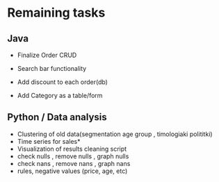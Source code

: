 # Remaining tasks

## Java
- Finalize Order CRUD
- Search bar functionality
- Add discount to each order(db)

- Add Category as a table/form
## Python / Data analysis
- Clustering of old data(segmentation age group , timologiaki polititki)
- Time series for sales*
- Visualization of results
cleaning script
- check nulls , remove nulls , graph nulls
- check nans , remove nans , graph nans
- rules, negative values (price, age, etc)
